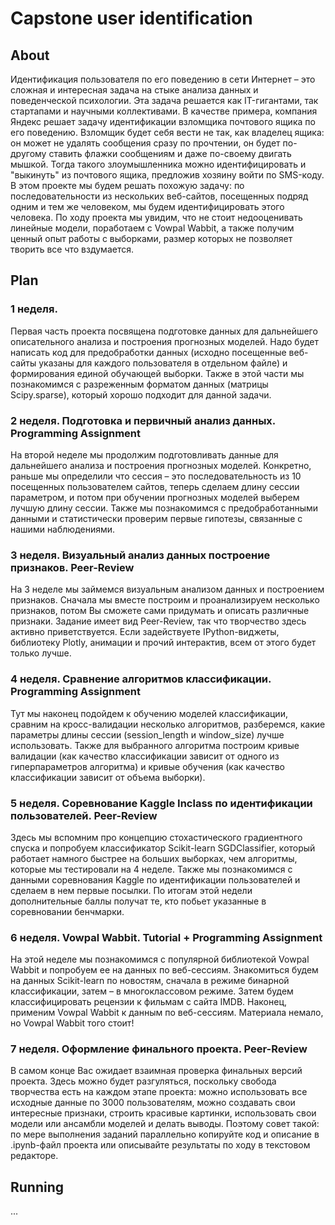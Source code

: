 # Capstone user identification

## About
Идентификация пользователя по его поведению в сети Интернет – это сложная и интересная задача на стыке анализа данных и поведенческой психологии. Эта задача решается как IT-гигантами, так стартапами и научными коллективами. В качестве примера, компания Яндекс решает задачу идентификации взломщика почтового ящика по его поведению. Взломщик будет себя вести не так, как владелец ящика: он может не удалять сообщения сразу по прочтении, он будет по-другому ставить флажки сообщениям и даже по-своему двигать мышкой. Тогда такого злоумышленника можно идентифицировать и "выкинуть" из почтового ящика, предложив хозяину войти по SMS-коду. В этом проекте мы будем решать похожую задачу: по последовательности из нескольких веб-сайтов, посещенных подряд одним и тем же человеком, мы будем идентифицировать этого человека. По ходу проекта мы увидим, что не стоит недооценивать линейные модели, поработаем с Vowpal Wabbit, а также получим ценный опыт работы с выборками, размер которых не позволяет творить все что вздумается.

## Plan
### 1 неделя.

Первая часть проекта посвящена подготовке данных для дальнейшего описательного анализа и построения прогнозных моделей. Надо будет написать код для предобработки данных (исходно посещенные веб-сайты указаны для каждого пользователя в отдельном файле) и формирования единой обучающей выборки. Также в этой части мы познакомимся с разреженным форматом данных (матрицы Scipy.sparse), который хорошо подходит для данной задачи.

### 2 неделя. Подготовка и первичный анализ данных. Programming Assignment

На второй неделе мы продолжим подготовливать данные для дальнейшего анализа и построения прогнозных моделей. Конкретно, раньше мы определили что сессия – это последовательность из 10 посещенных пользователем сайтов, теперь сделаем длину сессии параметром, и потом при обучении прогнозных моделей выберем лучшую длину сессии. Также мы познакомимся с предобработанными данными и статистически проверим первые гипотезы, связанные с нашими наблюдениями.

### 3 неделя. Визуальный анализ данных построение признаков. Peer-Review

На 3 неделе мы займемся визуальным анализом данных и построением признаков. Сначала мы вместе построим и проанализируем несколько признаков, потом Вы сможете сами придумать и описать различные признаки. Задание имеет вид Peer-Review, так что творчество здесь активно приветствуется. Если задействуете IPython-виджеты, библиотеку Plotly, анимации и прочий интерактив, всем от этого будет только лучше.

### 4 неделя. Сравнение алгоритмов классификации. Programming Assignment

Тут мы наконец подойдем к обучению моделей классификации, сравним на кросс-валидации несколько алгоритмов, разберемся, какие параметры длины сессии (session_length и window_size) лучше использовать. Также для выбранного алгоритма построим кривые валидации (как качество классификации зависит от одного из гиперпараметров алгоритма) и кривые обучения (как качество классификации зависит от объема выборки).

### 5 неделя. Соревнование Kaggle Inclass по идентификации пользователей. Peer-Review

Здесь мы вспомним про концепцию стохастического градиентного спуска и попробуем классификатор Scikit-learn SGDClassifier, который работает намного быстрее на больших выборках, чем алгоритмы, которые мы тестировали на 4 неделе. Также мы познакомимся с данными соревнования Kaggle по идентификации пользователей и сделаем в нем первые посылки. По итогам этой недели дополнительные баллы получат те, кто побьет указанные в соревновании бенчмарки.

### 6 неделя. Vowpal Wabbit. Tutorial + Programming Assignment

На этой неделе мы познакомимся с популярной библиотекой Vowpal Wabbit и попробуем ее на данных по веб-сессиям. Знакомиться будем на данных Scikit-learn по новостям, сначала в режиме бинарной классификации, затем – в многоклассовом режиме. Затем будем классифицировать рецензии к фильмам с сайта IMDB. Наконец, применим Vowpal Wabbit к данным по веб-сессиям. Материала немало, но Vowpal Wabbit того стоит!

### 7 неделя. Оформление финального проекта. Peer-Review

В самом конце Вас ожидает взаимная проверка финальных версий проекта. Здесь можно будет разгуляться, поскольку свобода творчества есть на каждом этапе проекта: можно использовать все исходные данные по 3000 пользователям, можно создавать свои интересные признаки, строить красивые картинки, использовать свои модели или ансамбли моделей и делать выводы. Поэтому совет такой: по мере выполнения заданий параллельно копируйте код и описание в .ipynb-файл проекта или описывайте результаты по ходу в текстовом редакторе.

## Running
...
